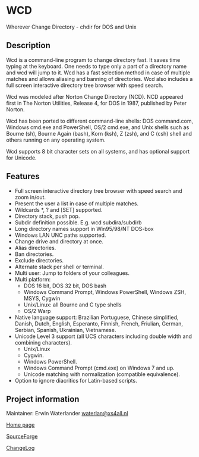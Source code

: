 WCD
===

Wherever Change Directory - chdir for DOS and Unix

Description
-----------

Wcd is a command-line program to change directory fast. It saves time typing at
the keyboard. One needs to type only a part of a directory name and wcd will
jump to it. Wcd has a fast selection method in case of multiple matches and
allows aliasing and banning of directories. Wcd also includes a full screen
interactive directory tree browser with speed search.

Wcd was modeled after Norton Change Directory (NCD). NCD appeared first in
The Norton Utilities, Release 4, for DOS in 1987, published by Peter Norton.

Wcd has been ported to different command-line shells: DOS command.com,
Windows cmd.exe and PowerShell, OS/2 cmd.exe, and Unix shells such as Bourne
(sh), Bourne Again (bash), Korn (ksh), Z (zsh), and C (csh) shell and others
running on any operating system.

Wcd supports 8 bit character sets on all systems, and has optional
support for Unicode.

Features
--------

* Full screen interactive directory tree browser with speed search and
  zoom in/out.
* Present the user a list in case of multiple matches.
* Wildcards \*, ? and [SET] supported.
* Directory stack, push pop.
* Subdir definition possible. E.g. wcd subdira/subdirb
* Long directory names support in Win95/98/NT DOS-box
* Windows LAN UNC paths supported.
* Change drive and directory at once.
* Alias directories.
* Ban directories.
* Exclude directories.
* Alternate stack per shell or terminal.
* Multi user: Jump to folders of your colleagues.
* Multi platform:
  * DOS 16 bit, DOS 32 bit, DOS bash
  * Windows Command Prompt, Windows PowerShell, Windows ZSH, MSYS, Cygwin
  * Unix/Linux: all Bourne and C type shells
  * OS/2 Warp
* Native language support: Brazilian Portuguese, Chinese simplified, Danish,
  Dutch, English, Esperanto, Finnish, French, Friulian, German, Serbian, Spanish,
  Ukrainian, Vietnamese.
* Unicode Level 3 support (all UCS characters including double width and combining characters).
  * Unix/Linux
  * Cygwin.
  * Windows PowerShell.
  * Windows Command Prompt (cmd.exe) on Windows 7 and up.
  * Unicode matching with normalization (compatible equivalence).
* Option to ignore diacritics for Latin-based scripts.

Project information
-------------------

Maintainer: Erwin Waterlander <waterlan@xs4all.nl>

[Home page](http://waterlan.home.xs4all.nl/)

[SourceForge](http://sourceforge.net/projects/wcd/)

[ChangeLog](wcd/doc/whatsnew.txt)
